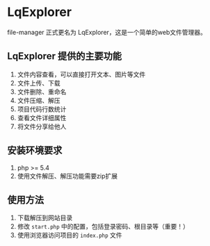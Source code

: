 # LqExplorer

file-manager 正式更名为 LqExplorer，这是一个简单的web文件管理器。

## LqExplorer 提供的主要功能
1. 文件内容查看，可以直接打开文本、图片等文件
2. 文件上传、下载
3. 文件删除、重命名
4. 文件压缩、解压
5. 项目代码行数统计
6. 查看文件详细属性
7. 将文件分享给他人

## 安装环境要求
1. php >= 5.4
2. 使用文件解压、解压功能需要zip扩展

## 使用方法
1. 下载解压到网站目录
2. 修改 `start.php` 中的配置，包括登录密码、根目录等（重要！）
3. 使用浏览器访问项目的 `index.php` 文件
